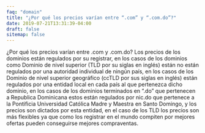 ```yaml
---
faq: "domain"
title: "¿Por qué los precios varían entre “.com” y “.com.do”?"
date: 2019-07-21T13:31:39-04:00
draft: false
sitemap: false
---
```


¿Por qué los precios varían entre .com y .com.do?
Los precios de los dominios están regulados por su registrar, en los casos de los dominios como Dominio de nivel superior (TLD por su siglas en inglés) están no están regulados por una autoridad individual de ningún país, en los casos de los Dominio de nivel superior geográfico (ccTLD por sus siglas en inglés) están regulados por una entidad local en cada país al que pertenezca dicho dominio, en los casos de los dominios terminados en “.do” que pertenecen a Republica Dominicana estos están regulados por nic.do que pertenece a la Pontificia Universidad Católica Madre y Maestra en Santo Domingo, y los precios son dictados por esta entidad, en el caso de los TLD los precios son más flexibles ya que como los registrar en el mundo compiten por mejores ofertas pueden conseguirse mejores compraventas.